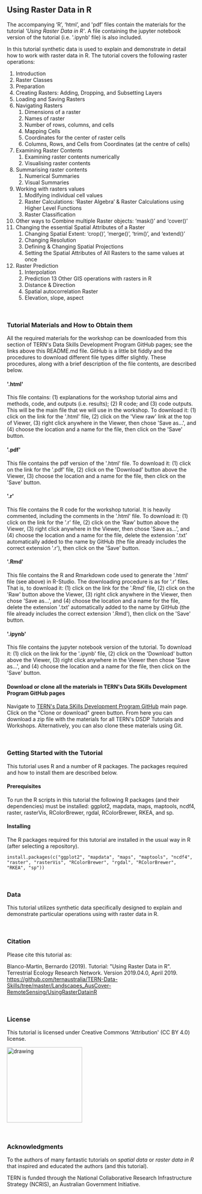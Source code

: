 ## Using Raster Data in R

The accompanying ‘R’, ‘html’, and 'pdf’ files contain the materials for the tutorial *'Using Raster Data in R'*.  A file containing the jupyter notebook version of the tutorial (i.e. '.ipynb' file) is also included. 

In this tutorial synthetic data is used to explain and demonstrate in detail how to work with raster data in R. The tutorial covers the following raster operations: 

1. Introduction
2. Raster Classes
3. Preparation
4. Creating Rasters: Adding, Dropping, and Subsetting Layers
5. Loading and Saving Rasters
6. Navigating Rasters
	1. Dimensions of a raster
	2. Names of raster
	3. Number of rows, columns, and cells
	4. Mapping Cells
	5. Coordinates for the center of raster cells
	6. Columns, Rows, and Cells from Coordinates (at the centre of cells)
7. Examining Raster Contents
	1. Examining raster contents numerically
	2. Visualising raster contents
8. Summarising raster contents
	1. Numerical Summaries
	2. Visual Summaries
9. Working with rasters values
	1. Modifying individual cell values
	2. Raster Calculations: ‘Raster Algebra’ & Raster Calculations using Higher Level Functions
	3. Raster Classification
10. Other ways to Combine multiple Raster objects: ‘mask()’ and ‘cover()’
11. Changing the essential Spatial Attributes of a Raster
	1. Changing Spatial Extent: ‘crop()’, ‘merge()’, ‘trim()’, and ‘extend()’
	2. Changing Resolution
	3. Defining & Changing Spatial Projections
	4. Setting the Spatial Attributes of All Rasters to the same values at once
12. Raster Prediction
	1. Interpolation
	2. Prediction
13 Other GIS operations with rasters in R
	1. Distance & Direction
	2. Spatial autocorrelation Raster
	3. Elevation, slope, aspect


&nbsp;
### Tutorial Materials and How to Obtain them

All the required materials for the workshop can be downloaded from this section of TERN's Data Skills Development Program GitHub pages; see the links above this README.md file. GitHub is a little bit fiddly and the procedures to download different file types differ slightly. These procedures, along with a brief description of the file contents, are described below.

#### '.html'

This file contains: (1) explanations for the workshop tutorial aims and methods, code, and outputs (i.e. results); (2) R code; and (3) code outputs. This will be the main file that we will use in the workshop. To download it: (1) click on the link for the '.html' file, (2) click on the 'View raw' link at the top of Viewer, (3) right click anywhere in the Viewer, then chose 'Save as...', and (4) choose the location and a name for the file, then click on the 'Save' button.

#### '.pdf' 

This file contains the pdf version of the '.html' file. To download it: (1) click on the link for the '.pdf' file, (2) click on the 'Download' button above the Viewer, (3) choose the location and a name for the file, then click on the 'Save' button.  

#### '.r'

This file contains the R code for the workshop tutorial. It is heavily commented, including the comments in the '.html' file. To download it: (1) click on the link for the '.r' file, (2) click on the 'Raw' button above the Viewer, (3) right click anywhere in the Viewer, then chose 'Save as...', and (4) choose the location and a name for the file, delete the extension '.txt' automatically added to the name by GitHub (the file already includes the correct extension '.r'), then click on the 'Save' button.

#### '.Rmd'

This file contains the R and Rmarkdown code used to generate the '.html' file (see above) in R-Studio.  The downloading procedure is as for '.r' files. That is, to download it: (1) click on the link for the '.Rmd' file, (2) click on the 'Raw' button above the Viewer, (3) right click anywhere in the Viewer, then chose 'Save as...', and (4) choose the location and a name for the file, delete the extension '.txt' automatically added to the name by GitHub (the file already includes the correct extension '.Rmd'), then click on the 'Save' button.

#### '.ipynb' 

This file contains the jupyter notebook version of the tutorial. To download it: (1) click on the link for the '.ipynb' file, (2) click on the 'Download' button above the Viewer, (3) right click anywhere in the Viewer then chose 'Save as...', and (4) choose the location and a name for the file, then click on the 'Save' button. 

#### Download or clone all the materials in TERN's Data SKills Development Program GitHub pages

Navigate to [TERN's Data SKills Development Program GitHub](https://github.com/ternaustralia/TERN-Data-Skills) main page. Click on the "Clone or download" green button. From here you can download a zip file with the materials for all TERN's DSDP Tutorials and Workshops. Alternatively, you can also clone these materials using Git.
	

&nbsp;
### Getting Started with the Tutorial

This tutorial uses R and a number of R packages. The packages required and how to install them are described below.

#### Prerequisites

To run the R scripts in this tutorial the following R packages (and their dependencies) must be installed: ggplot2, mapdata, maps, maptools, ncdf4, raster, rasterVis, RColorBrewer, rgdal, RColorBrewer, RKEA, and sp. 

#### Installing

The R packages required for this tutorial are installed in the usual way in R (after selecting a repository).

```
install.packages(c("ggplot2", "mapdata", "maps", "maptools", "ncdf4", "raster", "rasterVis", "RColorBrewer", "rgdal", "RColorBrewer", "RKEA", "sp"))
```


&nbsp;
### Data

This tutorial utilizes synthetic data specifically designed to explain and demonstrate particular operations using with raster data in R.


&nbsp;
### Citation

Please cite this tutorial as: 

Blanco-Martin, Bernardo (2019). 
Tutorial: "Using Raster Data in R".
Terrestrial Ecology Research Network.
Version 2019.04.0, April 2019.
https://github.com/ternaustralia/TERN-Data-Skills/tree/master/Landscapes_AusCover-RemoteSensing/UsingRasterDatainR


&nbsp;
### License

This tutorial is licensed under Creative Commons 'Attribution' (CC BY 4.0) license.

<img src="https://mirrors.creativecommons.org/presskit/buttons/88x31/png/by.png" alt="drawing" width="200"/>


&nbsp;
### Acknowledgments

To the authors of many fantastic tutorials on *spatial data* or *raster data in R* that inspired and educated the authors (and this tutorial). 

TERN is funded through the National Collaborative Research Infrastructure Strategy (NCRIS), an Australian Government Initiative.










